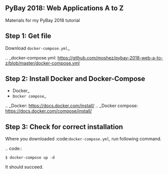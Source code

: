PyBay 2018: Web Applications A to Z
-----------------------------------

Materials for my PyBay 2018 tutorial

## Step 1: Get file

Download `docker-compose.yml`_

.. _docker-compose.yml: https://github.com/moshez/pybay-2018-web-a-to-z/blob/master/docker-compose.yml

## Step 2: Install Docker and Docker-Compose

* Docker_
* `Docker compose`_

.. _Docker: https://docs.docker.com/install/
.. _Docker compose: https://docs.docker.com/compose/install/

## Step 3: Check for correct installation

Where you downloaded :code:`docker-compose.yml`,
run following command.

.. code::

    $ docker-compose up -d

It should succeed.

